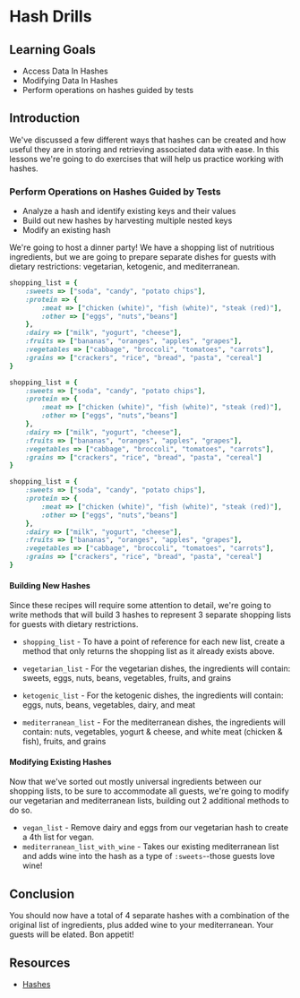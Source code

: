 # Hash Drills

## Learning Goals

- Access Data In Hashes
- Modifying Data In Hashes
- Perform operations on hashes guided by tests

## Introduction

We've discussed a few different ways that hashes can be created and
how useful they are in storing and retrieving associated data with ease.
In this lessons we're going to do exercises that will help us practice
working with hashes.

### Perform Operations on Hashes Guided by Tests

- Analyze a hash and identify existing keys and their values
- Build out new hashes by harvesting multiple nested keys
- Modify an existing hash

We're going to host a dinner party! We have a shopping list of nutritious
ingredients, but we are going to prepare separate dishes for guests with dietary
restrictions: vegetarian, ketogenic, and mediterranean.

```ruby
shopping_list = {
    :sweets => ["soda", "candy", "potato chips"],
    :protein => {
        :meat => ["chicken (white)", "fish (white)", "steak (red)"],
        :other => ["eggs", "nuts","beans"]
    },
    :dairy => ["milk", "yogurt", "cheese"],
    :fruits => ["bananas", "oranges", "apples", "grapes"],
    :vegetables => ["cabbage", "broccoli", "tomatoes", "carrots"],
    :grains => ["crackers", "rice", "bread", "pasta", "cereal"]
}
```

```ruby
shopping_list = {
    :sweets => ["soda", "candy", "potato chips"],
    :protein => {
        :meat => ["chicken (white)", "fish (white)", "steak (red)"],
        :other => ["eggs", "nuts","beans"]
    },
    :dairy => ["milk", "yogurt", "cheese"],
    :fruits => ["bananas", "oranges", "apples", "grapes"],
    :vegetables => ["cabbage", "broccoli", "tomatoes", "carrots"],
    :grains => ["crackers", "rice", "bread", "pasta", "cereal"]
}
```

```ruby
shopping_list = {
    :sweets => ["soda", "candy", "potato chips"],
    :protein => {
        :meat => ["chicken (white)", "fish (white)", "steak (red)"],
        :other => ["eggs", "nuts","beans"]
    },
    :dairy => ["milk", "yogurt", "cheese"],
    :fruits => ["bananas", "oranges", "apples", "grapes"],
    :vegetables => ["cabbage", "broccoli", "tomatoes", "carrots"],
    :grains => ["crackers", "rice", "bread", "pasta", "cereal"]
}
```

#### Building New Hashes

Since these recipes will require some attention to detail, we're going to write
methods that will build 3 hashes to represent 3 separate shopping lists for
guests with dietary restrictions.

- `shopping_list` - To have a point of reference for each new list, create a
  method that only returns the shopping list as it already exists above.

- `vegetarian_list` - For the vegetarian dishes, the ingredients will contain:
  sweets, eggs, nuts, beans, vegetables, fruits, and grains

* `ketogenic_list` - For the ketogenic dishes, the ingredients will contain:
  eggs, nuts, beans, vegetables, dairy, and meat

* `mediterranean_list` - For the mediterranean dishes, the ingredients will
  contain: nuts, vegetables, yogurt & cheese, and white meat (chicken & fish),
  fruits, and grains

#### Modifying Existing Hashes

Now that we've sorted out mostly universal ingredients between our shopping
lists, to be sure to accommodate all guests, we're going to modify our
vegetarian and mediterranean lists, building out 2 additional methods
to do so.

- `vegan_list` - Remove dairy and eggs from our vegetarian hash to create a 4th
  list for vegan.
- `mediterranean_list_with_wine` - Takes our existing mediterranean list and
  adds wine into the hash as a type of `:sweets`--those guests love wine!

## Conclusion

You should now have a total of 4 separate hashes with a combination of the
original list of ingredients, plus added wine to your mediterranean. Your guests
will be elated. Bon appetit!

## Resources

- [Hashes]

[hashes]: https://ruby-doc.org/core-2.5.1/Hash.html
